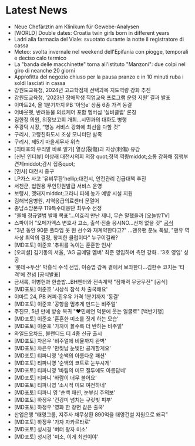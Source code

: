 # Latest News
-  Neue Chefärztin am Klinikum für Gewebe-Analysen
-  [WORLD] Double dates: Croatia twin girls born in different years
-  Ladri alla farmacia del Viale: svuotato durante la notte il registratore di cassa
-  Meteo: svolta invernale nel weekend dell'Epifania con piogge, temporali e deciso calo termico
-  La "banda delle macchinette" torna all'istituto "Manzoni": due colpi nel giro di neanche 20 giorni
-  Approfitta del negozio chiuso per la pausa pranzo e in 10 minuti ruba i soldi lasciati in cassa
-  강원도교육청, 2024년 고교학점제 선택과목 지도역량 강화 추진
-  강원도교육청, ‘2023년 장애학생 직업교육 프로그램 운영 지원’ 결과 발표
-  이마트24, 올 1분기까지 PB '아임e' 상품 6종 가격 동결
-  어바웃펫, 반려동물 의료케어 포함 멤버십 '실비클럽' 론칭
-  김한정 의원, 의정보고회 개최...시민과의 대화도 병행
-  주광덕 시장, “영농 서비스 강화에 최선을 다할 것”
-  구리시, 고령친화도시 조성 모니터단 발족
-  구리시, 제5기 마을세무사 위촉
-  [최태호의 우리말 바로 알기] 열상(裂傷)과 자상(刺傷) 유감
-  [신년 인터뷰] 이상래 대전시의회 의장 quot;정책 역량middot;소통 강화해 집행부 견제middot;감시 집중quot;
-  [인사] 대전시 중구
-  LP가스 사고 '유비무환'hellip;대전시, 안전관리 긴급대책 추진
-  서천군, 법원용 무인민원발급 서비스 운영
-  보령시, 멧돼지middot;고라니 피해 농가 예방 시설 지원
-  김해복음병원, 지역응급의료센터 문열어
-  충남소방본부 119특수대응단 최우수 선정
-  "올해 정규앨범 발매 목표"…이효리 만난 제니, 무슨 말했을까 [오늘밤TV]
-  스파이어 "오메가엑스 변호사 고소, 출석·진술 응시NO…선처 없을 것" [공식](전문)
-  "3년 동안 90분 풀타임 못 뛴 선수와 재계약한다고?" …맨유팬 분노 폭발, "맨유 역사상 최악의 결정, 창피한 클럽이다" 누구이길래?
-  [MD포토] 이준호 '추위를 녹이는 훈훈한 인사'
-  [오피셜] 김기동의 서울, 'AG 금메달 멤버' 최준 영입하며 측면 강화...'3호 영입' 성공
-  '롯데→두산' 박흥식 수석 선임, 이승엽 감독 곁에서 보좌한다…김한수 코치는 '타격'에 전념 [공식발표]
-  금새록, 이병헌과 한솥밥…BH엔터와 전속계약 "잠재력 무궁무진" [공식]
-  [MD포토] 이준호 '시상식 참석 차 출국해요'
-  이마트 24, PB 커피·흰우유 가격 1분기까지 ‘동결’
-  [MD포토] 이준호 '공항을 멈추게 만드는 비주얼'
-  주진모, 5년 만에 방송 복귀 "♥민혜연 덕분에 웃는 얼굴로" [백반기행]
-  [MD포토] 이준호 '훈훈한 미소를 짓게 하는 모습'
-  [MD포토] 이준호 '가까이 볼수록 더 반하는 비주얼'
-  와일드오차드, 블랜디드 티 4종 신규 출시
-  [MD포토] 차은우 '비주얼에 비율까지 완벽'
-  [MD포토] 차은우 '만찢남 눈빛만 공개할게요'
-  [MD포토] 티파니영 '순백의 아름다운 패션'
-  [MD포토] 티파니영 '순백의 코트로 눈부시게'
-  [MD포토] 티파니영 '바림의 미모 질투에도 아름답네'
-  [MD포토] 티파니 '바람이 너무 불어요'
-  [MD포토] 티파니영 '소시적 미모 여전하네'
-  [MD포토] 티파니 영 '순백 패션, 눈부심 주의보'
-  [MD포토] 하정우 '건강미 넘치는 구릿빛 피부'
-  [MD포토] 하정우 '영화 한 장면 같은 출국'
-  산업은행 “태영그룹, 지주사 채무상환 890억을 태영건설 지원으로 왜곡”
-  [MD포토] 하정우 '가자 자카르타로'
-  [MD포토] 성시경 '버터 왕자 미소'
-  [MD포토] 성시경 '미소, 이게 최선이야'
